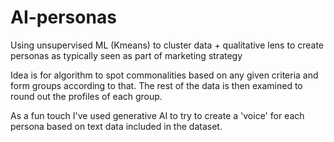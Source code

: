 # AI-personas
Using unsupervised ML (Kmeans) to cluster data + qualitative lens to create personas as typically seen as part of marketing strategy 

Idea is for algorithm to spot commonalities based on any given criteria and form groups according to that. The rest of the data is then examined to round out the profiles of each group. 

As a fun touch I've used generative AI to try to create a 'voice' for each persona based on text data included in the dataset. 

